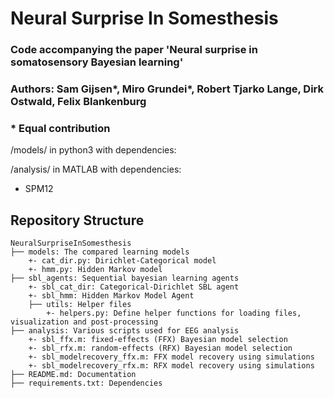 # Neural Surprise In Somesthesis

### Code accompanying the paper 'Neural surprise in somatosensory Bayesian learning'

### Authors: Sam Gijsen*, Miro Grundei*, Robert Tjarko Lange, Dirk Ostwald, Felix Blankenburg

### * Equal contribution


/models/ in python3 with dependencies:


/analysis/ in MATLAB with dependencies:
+ SPM12

## Repository Structure
```
NeuralSurpriseInSomesthesis
├── models: The compared learning models
    +- cat_dir.py: Dirichlet-Categorical model
    +- hmm.py: Hidden Markov model
├── sbl_agents: Sequential bayesian learning agents
    +- sbl_cat_dir: Categorical-Dirichlet SBL agent
    +- sbl_hmm: Hidden Markov Model Agent
    ├── utils: Helper files
        +- helpers.py: Define helper functions for loading files, visualization and post-processing
├── analysis: Various scripts used for EEG analysis
    +- sbl_ffx.m: fixed-effects (FFX) Bayesian model selection
    +- sbl_rfx.m: random-effects (RFX) Bayesian model selection
    +- sbl_modelrecovery_ffx.m: FFX model recovery using simulations
    +- sbl_modelrecovery_rfx.m: RFX model recovery using simulations
├── README.md: Documentation
├── requirements.txt: Dependencies

